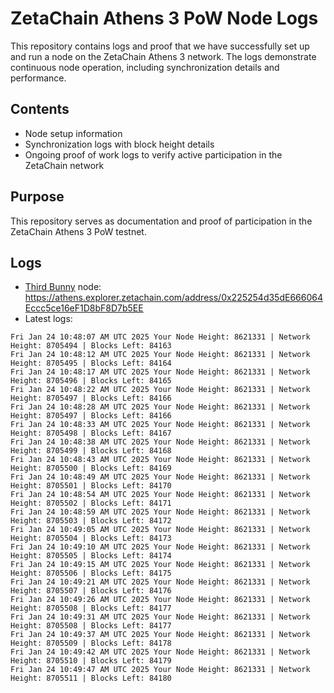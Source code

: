 # ZetaChain Athens 3 PoW Node Logs
This repository contains logs and proof that we have successfully set up and run a node on the ZetaChain Athens 3 network. The logs demonstrate continuous node operation, including synchronization details and performance.

## Contents
- Node setup information
- Synchronization logs with block height details
- Ongoing proof of work logs to verify active participation in the ZetaChain network

## Purpose
This repository serves as documentation and proof of participation in the ZetaChain Athens 3 PoW testnet.

## Logs

- [Third Bunny](https://thirdbunny.xyz/) node: https://athens.explorer.zetachain.com/address/0x225254d35dE666064Eccc5ce16eF1D8bF8D7b5EE
- Latest logs:
```
Fri Jan 24 10:48:07 AM UTC 2025 Your Node Height: 8621331 | Network Height: 8705494 | Blocks Left: 84163
Fri Jan 24 10:48:12 AM UTC 2025 Your Node Height: 8621331 | Network Height: 8705495 | Blocks Left: 84164
Fri Jan 24 10:48:17 AM UTC 2025 Your Node Height: 8621331 | Network Height: 8705496 | Blocks Left: 84165
Fri Jan 24 10:48:22 AM UTC 2025 Your Node Height: 8621331 | Network Height: 8705497 | Blocks Left: 84166
Fri Jan 24 10:48:28 AM UTC 2025 Your Node Height: 8621331 | Network Height: 8705497 | Blocks Left: 84166
Fri Jan 24 10:48:33 AM UTC 2025 Your Node Height: 8621331 | Network Height: 8705498 | Blocks Left: 84167
Fri Jan 24 10:48:38 AM UTC 2025 Your Node Height: 8621331 | Network Height: 8705499 | Blocks Left: 84168
Fri Jan 24 10:48:43 AM UTC 2025 Your Node Height: 8621331 | Network Height: 8705500 | Blocks Left: 84169
Fri Jan 24 10:48:49 AM UTC 2025 Your Node Height: 8621331 | Network Height: 8705501 | Blocks Left: 84170
Fri Jan 24 10:48:54 AM UTC 2025 Your Node Height: 8621331 | Network Height: 8705502 | Blocks Left: 84171
Fri Jan 24 10:48:59 AM UTC 2025 Your Node Height: 8621331 | Network Height: 8705503 | Blocks Left: 84172
Fri Jan 24 10:49:05 AM UTC 2025 Your Node Height: 8621331 | Network Height: 8705504 | Blocks Left: 84173
Fri Jan 24 10:49:10 AM UTC 2025 Your Node Height: 8621331 | Network Height: 8705505 | Blocks Left: 84174
Fri Jan 24 10:49:15 AM UTC 2025 Your Node Height: 8621331 | Network Height: 8705506 | Blocks Left: 84175
Fri Jan 24 10:49:21 AM UTC 2025 Your Node Height: 8621331 | Network Height: 8705507 | Blocks Left: 84176
Fri Jan 24 10:49:26 AM UTC 2025 Your Node Height: 8621331 | Network Height: 8705508 | Blocks Left: 84177
Fri Jan 24 10:49:31 AM UTC 2025 Your Node Height: 8621331 | Network Height: 8705508 | Blocks Left: 84177
Fri Jan 24 10:49:37 AM UTC 2025 Your Node Height: 8621331 | Network Height: 8705509 | Blocks Left: 84178
Fri Jan 24 10:49:42 AM UTC 2025 Your Node Height: 8621331 | Network Height: 8705510 | Blocks Left: 84179
Fri Jan 24 10:49:47 AM UTC 2025 Your Node Height: 8621331 | Network Height: 8705511 | Blocks Left: 84180
```
